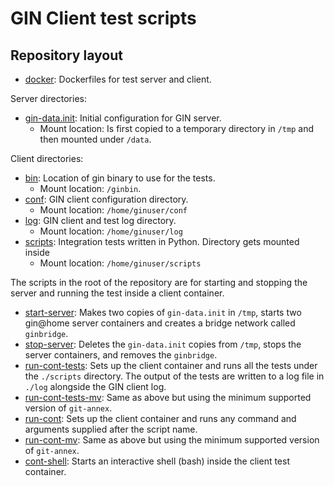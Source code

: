 # GIN Client test scripts

## Repository layout

- [docker](./dockerfiles): Dockerfiles for test server and client.

Server directories:
- [gin-data.init](./gin-data.init): Initial configuration for GIN server.
    - Mount location: Is first copied to a temporary directory in `/tmp` and then mounted under `/data`.

Client directories:
- [bin](./bin): Location of gin binary to use for the tests.
    - Mount location: `/ginbin`.
- [conf](./conf): GIN client configuration directory.
    - Mount location: `/home/ginuser/conf`
- [log](./log): GIN client and test log directory.
    - Mount location: `/home/ginuser/log`
- [scripts](./scripts): Integration tests written in Python. Directory gets mounted inside
    - Mount location: `/home/ginuser/scripts`

The scripts in the root of the repository are for starting and stopping the server and running the test inside a client container.
- [start-server](./start-server): Makes two copies of `gin-data.init` in `/tmp`, starts two gin@home server containers and creates a bridge network called `ginbridge`.
- [stop-server](./stop-server): Deletes the `gin-data.init` copies from `/tmp`, stops the server containers, and removes the `ginbridge`.
- [run-cont-tests](./run-cont-tests): Sets up the client container and runs all the tests under the `./scripts` directory. The output of the tests are written to a log file in `./log` alongside the GIN client log.
- [run-cont-tests-mv](./run-cont-tests-mv): Same as above but using the minimum supported version of `git-annex`.
- [run-cont](./run-cont): Sets up the client container and runs any command and arguments supplied after the script name.
- [run-cont-mv](./run-cont-mv): Same as above but using the minimum supported version of `git-annex`.
- [cont-shell](./cont-shell): Starts an interactive shell (bash) inside the client test container.
